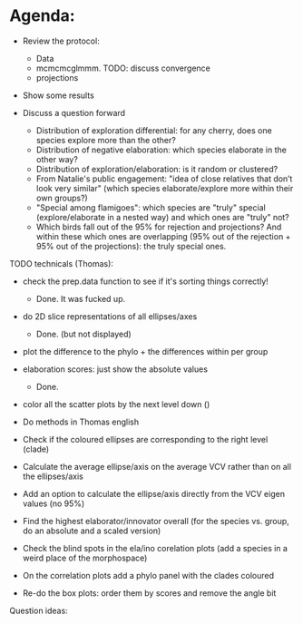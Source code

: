 # Agenda:

 - Review the protocol:
     - Data
     - mcmcmcglmmm. TODO: discuss convergence
     - projections
 
 - Show some results

 - Discuss a question forward
     - Distribution of exploration differential: for any cherry, does one species explore more than the other?
     - Distribution of negative elaboration: which species elaborate in the other way?
     - Distribution of exploration/elaboration: is it random or clustered?
     - From Natalie's public engagement: "idea of close relatives that don’t look very similar" (which species elaborate/explore more within their own groups?)
     - "Special among flamigoes": which species are "truly" special (explore/elaborate in a nested way) and which ones are "truly" not?
     - Which birds fall out of the 95% for rejection and projections? And within these which ones are overlapping (95% out of the rejection + 95% out of the projections): the truly special ones.

TODO technicals (Thomas):
- check the prep.data function to see if it's sorting things correctly!
    - Done. It was fucked up.
- do 2D slice representations of all ellipses/axes
    - Done. (but not displayed)
- plot the difference to the phylo + the differences within per group

- elaboration scores: just show the absolute values
    - Done.
- color all the scatter plots by the next level down ()

- Do methods in Thomas english

- Check if the coloured ellipses are corresponding to the right level (clade)

- Calculate the average ellipse/axis on the average VCV rather than on all the ellipses/axis

- Add an option to calculate the ellipse/axis directly from the VCV eigen values (no 95%)

- Find the highest elaborator/innovator overall (for the species vs. group, do an absolute and a scaled version)

- Check the blind spots in the ela/ino corelation plots (add a species in a weird place of the morphospace)

- On the correlation plots add a phylo panel with the clades coloured

- Re-do the box plots: order them by scores and remove the angle bit


Question ideas:
